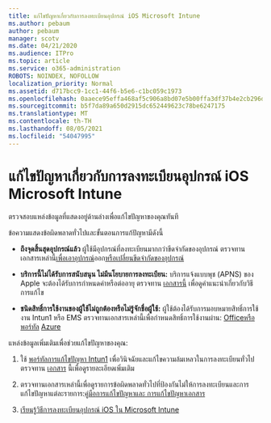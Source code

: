 ```yaml
---
title: แก้ไขปัญหาเกี่ยวกับการลงทะเบียนอุปกรณ์ iOS Microsoft Intune
ms.author: pebaum
author: pebaum
manager: scotv
ms.date: 04/21/2020
ms.audience: ITPro
ms.topic: article
ms.service: o365-administration
ROBOTS: NOINDEX, NOFOLLOW
localization_priority: Normal
ms.assetid: d717bcc9-1cc1-44f6-b5e6-c1bc059c1973
ms.openlocfilehash: 0aaece95effa468af5c906a8bd07e5b00ffa3df37b4e2cb296d64108efec94e9
ms.sourcegitcommit: b5f7da89a650d2915dc652449623c78be6247175
ms.translationtype: MT
ms.contentlocale: th-TH
ms.lasthandoff: 08/05/2021
ms.locfileid: "54047995"
---
```

# <a name="troubleshoot-issues-with-enrolling-ios-devices-in-microsoft-intune"></a>แก้ไขปัญหาเกี่ยวกับการลงทะเบียนอุปกรณ์ iOS Microsoft Intune

ตรวจสอบแหล่งข้อมูลที่แสดงอยู่ด้านล่างเพื่อแก้ไขปัญหาของคุณทันที 
  
ข้อความแสดงข้อผิดพลาดทั่วไปและขั้นตอนการแก้ปัญหามีดังนี้
  
- **ถึงจุดสิ้นสุดอุปกรณ์แล้ว** ผู้ใช้มีอุปกรณ์ที่ลงทะเบียนมากกว่าขีดจํากัดของอุปกรณ์ ตรวจทานเอกสารเหล่านี้[เพื่อเอาอุปกรณ์](https://docs.microsoft.com/intune/devices-wipe)ออก[หรือเปลี่ยนขีดจํากัดของอุปกรณ์](https://docs.microsoft.com/intune/enrollment-restrictions-set#set-device-limit-restrictions)
    
- **บริการนี้ไม่ได้รับการสนับสนุน ไม่มีนโยบายการลงทะเบียน:** บริการแจ้งแบบพุช (APNS) ของ Apple จะต้องได้รับการกําหนดค่าหรือต่ออายุ ตรวจทาน [เอกสารนี้](https://docs.microsoft.com/intune/apple-mdm-push-certificate-get) เพื่อดูคําแนะนําเกี่ยวกับวิธีการแก้ไข 
    
- **ชนิดสิทธิ์การใช้งานของผู้ใช้ไม่ถูกต้องหรือไม่รู้จักชื่อผู้ใช้:** ผู้ใช้ต้องได้รับการมอบหมายสิทธิ์การใช้งาน Intun1 หรือ EMS ตรวจทานเอกสารเหล่านี้เพื่อกําหนดสิทธิ์การใช้งานผ่าน: [Officeหรือพอร์ทัล](https://docs.microsoft.com/intune/licenses-assign) [Azure](https://docs.microsoft.com/azure/active-directory/license-users-groups)
    
แหล่งข้อมูลเพิ่มเติมเพื่อช่วยแก้ไขปัญหาของคุณ:
  
1. ใช้ [พอร์ทัลการแก้ไขปัญหา Intun1](https://devicemanagement.microsoft.com/#blade/Microsoft_Intune_DeviceSettings/TroubleshootBlade) เพื่อวินิจฉัยและแก้ไขความล้มเหลวในการลงทะเบียนทั่วไป ตรวจทาน [เอกสาร](https://docs.microsoft.com/intune/help-desk-operators) นี้เพื่อดูรายละเอียดเพิ่มเติม 
    
2. ตรวจทานเอกสารเหล่านี้เพื่อดูรายการข้อผิดพลาดทั่วไปที่ป้องกันไม่ให้การลงทะเบียนและการแก้ไขปัญหาแต่ละรายการ:[คู่มือการแก้ไขปัญหา](https://support.microsoft.com/help/4039809/troubleshooting-ios-device-enrollment-in-intune)[และ การแก้ไขปัญหาเอกสาร](https://docs.microsoft.com/troubleshoot/mem/intune/troubleshoot-device-enrollment-in-intune)
    
3. [เรียนรู้วิธีการลงทะเบียนอุปกรณ์ iOS ใน Microsoft Intune](https://docs.microsoft.com/intune/ios-enroll)
    

